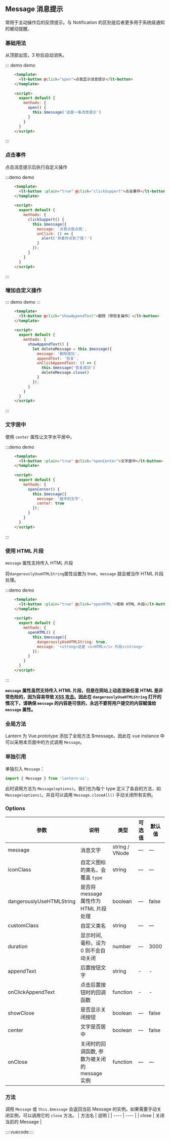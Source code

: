 ## Message 消息提示

常用于主动操作后的反馈提示。与 Notification 的区别是后者更多用于系统级通知的被动提醒。

### 基础用法

从顶部出现，3 秒后自动消失。

::: demo demo
```html
    <template>
      <lt-button @click="open">点我显示消息提示</lt-button>
    </template>
    
    <script>
      export default {
        methods: {
          open() {
            this.$message('这是一条消息提示')
          }
        }
      }
    </script>
```
:::

### 点击事件

点击消息提示后执行自定义操作

:::demo demo
```html
    <template>
      <lt-button :plain="true" @click="clickSupport">点击事件</lt-button>
    </template>
    
    <script>
      export default {
        methods: {
          clickSupport() {
            this.$message({
              message: '点我点我点我',
              onClick: () => {
                alert('恭喜你点到了我！')
              }
            });
          }
        }
      }
    </script>
```
:::

### 增加自定义操作

::: demo demo :::

```html
    <template>
      <lt-button @click="showAppendText">删除（带恢复操作）</lt-button>
    </template>
    
    <script>
      export default {
        methods: {
          showAppendText() {
            let deleteMessage = this.$message({
              message: '删除成功',
              appendText: '恢复',
              onClickAppendText: () => {
                this.$message('恢复成功')
                deleteMessage.close()
              }
            });
          }
        }
      }
    </script>
```
:::

### 文字居中

使用 `center` 属性让文字水平居中。

:::demo demo
```html
    <template>
      <lt-button :plain="true" @click="openCenter">文字居中</lt-button>
    </template>
    
    <script>
      export default {
        methods: {
          openCenter() {
            this.$message({
              message: '居中的文字',
              center: true
            });
          }
        }
      }
    </script>
```
:::

### 使用 HTML 片段

`message` 属性支持传入 HTML 片段

将`dangerouslyUseHTMLString`属性设置为 true，`message` 就会被当作 HTML 片段处理。

:::demo demo

```html
    <template>
      <lt-button :plain="true" @click="openHTML">使用 HTML 片段</lt-button>
    </template>
    
    <script>
      export default {
        methods: {
          openHTML() {
            this.$message({
              dangerouslyUseHTMLString: true,
              message: '<strong>这是 <i>HTML</i> 片段</strong>'
            });
          }
        }
      }
    </script>
```
:::

**`message` 属性虽然支持传入 HTML 片段，但是在网站上动态渲染任意 HTML 是非常危险的，因为容易导致 [XSS 攻击](https://en.wikipedia.org/wiki/Cross-site_scripting)。因此在 `dangerouslyUseHTMLString` 打开的情况下，请确保 `message` 的内容是可信的，**永远不要**将用户提交的内容赋值给 `message` 属性。**

### 全局方法

Lantern 为 Vue.prototype 添加了全局方法 $message。因此在 vue instance 中可以采用本页面中的方式调用 `Message`。

### 单独引用

单独引入 `Message`：

```javascript
import { Message } from 'lantern-ui';
```

此时调用方法为 `Message(options)`。我们也为每个 type 定义了各自的方法，如 `Message(options)`。并且可以调用 `Message.closeAll()` 手动关闭所有实例。

### Options
| 参数      | 说明          | 类型      | 可选值                           | 默认值  |
|---------- |-------------- |---------- |--------------------------------  |-------- |
| message | 消息文字 | string / VNode | — | — |
| iconClass | 自定义图标的类名，会覆盖 `type` | string | — | — |
| dangerouslyUseHTMLString | 是否将 message 属性作为 HTML 片段处理 | boolean | — | false |
| customClass | 自定义类名 | string | — | — |
| duration | 显示时间, 毫秒。设为 0 则不会自动关闭 | number | — | 3000 |
|appendText|后置按钮文字|string|-|-|
|onClickAppendText|点击后置按钮时的回调函数|function|-|-
| showClose | 是否显示关闭按钮 | boolean | — | false |
| center | 文字是否居中 | boolean | — | false |
| onClose | 关闭时的回调函数, 参数为被关闭的 message 实例 | function | — | — |

### 方法
调用 `Message` 或 `this.$message` 会返回当前 Message 的实例。如果需要手动关闭实例，可以调用它的 `close` 方法。
| 方法名 | 说明 |
| ---- | ---- |
| close | 关闭当前的 Message |

::::vuecode::::
<script>
  export default {
    methods: {
      open() {
        this.$message('这是一条消息提示');
      },

      openVn() {
        const h = this.$createElement;
        this.$message({
          message: h('p', null, [
            h('span', null, '内容可以是 '),
            h('i', { style: 'color: teal' }, 'VNode')
          ])
        });
      },

      open5() {
        this.$message({
          showClose: true,
          message: '这是一条可关闭的消息提示'
        });
      },

      open6() {
        this.$message({
          showClose: true,
          message: '恭喜你，这是一条成功消息',
        });
      },

      open7() {
        this.$message({
          showClose: true,
          message: '警告哦，这是一条警告消息',
        });
      },

      open8() {
        this.$message({
          showClose: true,
          message: '错了哦，这是一条错误消息',
        });
      },
      
      clickSupport() {
        this.$message({
          message: '点我点我点我',
          onClick: () => {
            alert('恭喜你点到了我！')
          }
        });
      },

      showAppendText() {
        let deleteMessage = this.$message({
          message: '删除成功',
          appendText: '恢复',
          onClickAppendText: () => {
            this.$message('恢复成功')
            deleteMessage.close()
          }
        });
      },

      openCenter() {
        this.$message({
          message: '居中的文字',
          center: true
        });
      },

      openHTML() {
        this.$message({
          dangerouslyUseHTMLString: true,
          message: '<strong>这是 <i>HTML</i> 片段</strong>'
        });
      }
    }
  };
</script>
